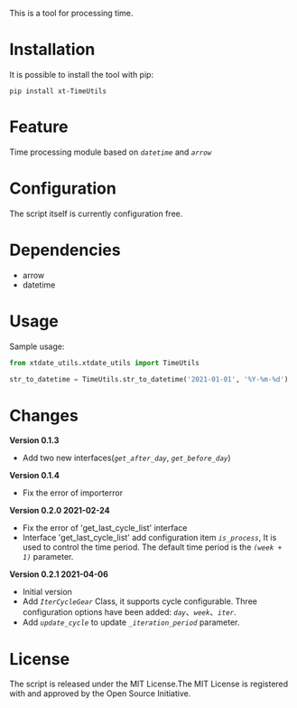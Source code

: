 
This is a tool for processing time.



# Installation

It is possible to install the tool with pip:

```
pip install xt-TimeUtils
```



# Feature

Time processing module based on *`datetime`* and *`arrow`*



# Configuration

The script itself is currently configuration free.



# Dependencies

- arrow
- datetime



# Usage

Sample usage:

```python
from xtdate_utils.xtdate_utils import TimeUtils

str_to_datetime = TimeUtils.str_to_datetime('2021-01-01', '%Y-%m-%d')
```



# Changes

**Version 0.1.3**

- Add two new interfaces(*`get_after_day`*, *`get_before_day`*)

**Version 0.1.4**

- Fix the error of importerror

**Version 0.2.0 2021-02-24**

- Fix the error of 'get_last_cycle_list' interface 
- Interface 'get_last_cycle_list' add configuration item *`is_process`*, It is used to control the time period. The default time period is the *`(week + 1)`* parameter.

**Version 0.2.1 2021-04-06**

- Initial version
- Add *`IterCycleGear`* Class, it supports cycle configurable. Three configuration options have been added: *`day`*、*`week`*、*`iter`*.
- Add *`update_cycle`* to update *`_iteration_period`* parameter.



# License

The script is released under the MIT License.The MIT License is registered with and approved by the Open Source Initiative.
